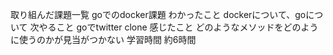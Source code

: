 取り組んだ課題一覧
goでのdocker課題
わかったこと
dockerについて、goについて
次やること
goでtwitter clone
感じたこと
どのようなメソッドをどのように使うのかが見当がつかない
学習時間
約6時間
